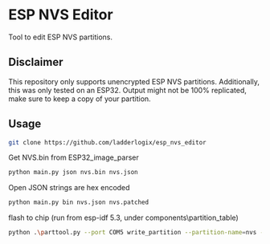 # ESP NVS Editor

Tool to edit ESP NVS partitions.

## Disclaimer

This repository only supports unencrypted ESP NVS partitions. Additionally, this was only tested on an ESP32. Output might not be 100% replicated, make sure to keep a copy of your partition.

## Usage

```bash
git clone https://github.com/ladderlogix/esp_nvs_editor
```

Get NVS.bin from ESP32_image_parser

```bash
python main.py json nvs.bin nvs.json
```

Open JSON strings are hex encoded

```bash
python main.py bin nvs.json nvs.patched
```

flash to chip (run from esp-idf 5.3, under components\partition_table)

```bash
python .\parttool.py --port COM5 write_partition --partition-name=nvs --input "D:\NVSReplacing\nvs.patched.bin"
```

